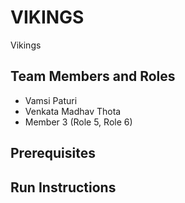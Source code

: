 # VIKINGS

Vikings

## Team Members and Roles

* Vamsi Paturi
* Venkata Madhav Thota
* Member 3 (Role 5, Role 6)

## Prerequisites

## Run Instructions
